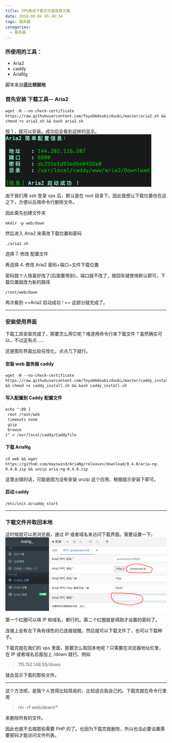 ```yaml
---
title: VPS离线下载文件最简易方案
date: 2018-08-04 05:48:34
tags: 服务器
categories:
  - 服务器
---
```

### 所使用的工具：
- Aria2
- caddy
- AriaNg
<!--more-->

脚本来自**逗比根据地**


### 首先安装 下载工具-- Aria2
```
wget -N --no-check-certificate https://raw.githubusercontent.com/ToyoDAdoubi/doubi/master/aria2.sh && chmod +x aria2.sh && bash aria2.sh
```
按 1 ，就可以安装。成功后会看到这样的显示。
![image](/img/2018/Aria2-done.png)

由于我们用 ssh 登录 vps 后，默认是在 root 目录下。因此我想让下载位置也在这之下，方便以后用命令行删除文件。

因此需先创建文件夹

```
mkdir -p web/down
```
然后进入 Aria2 来需改下载位置和密码

```
./aria2.sh
```
选择 7. 修改 配置文件

再选择 4.  修改 Aria2 密码+端口+文件下载位置

密码就个人按喜好改了(后面要用到)，端口就不改了，按回车键使用默认即可，下载位置就改为新的路径

```
/root/web/down
```
再次看到 ==Aria2 启动成功 !  == 这部分就完成了。


---
### 安装使用界面
下载工具安装完成了，那要怎么用它呢？难道用命令行来下载文件？虽然确实可以，不过这有点……

还是图形界面比较任性化，点点几下就行。

#### 安装 web 服务器 caddy

```
wget -N --no-check-certificate https://raw.githubusercontent.com/ToyoDAdoubi/doubi/master/caddy_install.sh && chmod +x caddy_install.sh && bash caddy_install.sh
```
#### 写入配置到 Caddy 配置文件
```
echo ":80 {
 root /root/web
 timeouts none
 gzip
 browse
}" > /usr/local/caddy/Caddyfile
```

#### 下载 AriaNg
```
cd web && wget https://github.com/mayswind/AriaNg/releases/download/0.4.0/aria-ng-0.4.0.zip && unzip aria-ng-0.4.0.zip
```
这里出错的话，可能是因为没有安装 unzip 这个应用，根据提示安装下即可。

#### 启动 caddy

```
/etc/init.d/caddy start
```

---
### 下载文件并取回本地
这时候就可以用浏览器，通过 IP 或者域名来访问下载界面。需要设置一下。
![image](/img/2018/AriaNg.png)

第一个红圈可以填 IP 和域名，都行的。第二个红圈就是填刚才设置的密码了。

连接上会有左下角有绿色的已连接提醒。然后就可以下载文件了，也可以下载种子。

下载完就在我们的 vps 里面，那要怎么取回本地呢？只需要在浏览器地址栏里，在  IP 或者域名后面加上 /down 就行。例如
> 115.152.148.55/down

就会显示下载的那些文件。

---
这个方法呢，是我个人觉得比较简易的，比较适合我自己的。下载完就在命令行里用
> rm -rf web/down/*

来删除所有的文件。

因此也就不去搞那些需要 PHP 的了。也因为下载完就删除，所以也没必要设置需要密码才能访问文件列表。

